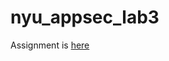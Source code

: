 # nyu_appsec_lab3
Assignment is <a href="https://github.com/kcg295/AppSecAssignment3.1/blob/master/HW3_Instructions.md">here</a>
